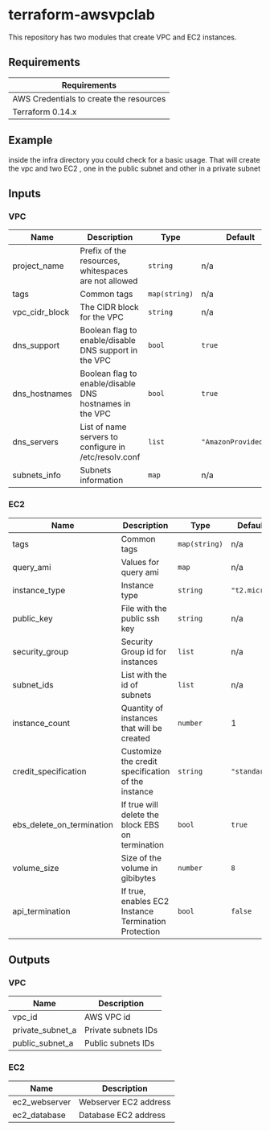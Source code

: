 # terraform-awsvpclab
This repository has two modules that create VPC and EC2 instances. 

## Requirements
| Requirements   |
|----------------|
| AWS Credentials to create the resources |
| Terraform 0.14.x |
 
## Example
inside the infra directory you could check for a basic usage. That will create the vpc and two EC2 , one in the public subnet and other in a private subnet
 
## Inputs
 
### VPC
| Name | Description | Type | Default | Required |
|------|-------------|------|---------|:-----:|
| project_name | Prefix of the resources, whitespaces are not allowed | `string` | n/a | yes |
| tags | Common tags | `map(string)` | n/a | yes |
| vpc_cidr_block | The CIDR block for the VPC | `string` | n/a | no |
| dns_support | Boolean flag to enable/disable DNS support in the VPC | `bool` | `true` | no |
| dns_hostnames | Boolean flag to enable/disable DNS hostnames in the VPC | `bool` | `true` | no |
| dns_servers | List of name servers to configure in /etc/resolv.conf | `list` | `"AmazonProvidedDNS"` | no |
| subnets_info | Subnets information | `map` | n/a | yes |
 
### EC2
| Name | Description | Type | Default | Required |
|------|-------------|------|---------|:-----:|
| tags | Common tags | `map(string)` | n/a | yes |
| query_ami | Values for query ami | `map` | n/a | yes |
| instance_type | Instance type | `string` | `"t2.micro"` | no |
| public_key | File with the public ssh key | `string` | n/a | yes |
| security_group | Security Group id for instances | `list` | n/a | yes |
| subnet_ids | List with the id of subnets | `list` | n/a | yes |
| instance_count | Quantity of instances that will be created | `number` | 1 | no |
| credit_specification | Customize the credit specification of the instance | `string` | `"standard"` | no |
| ebs_delete_on_termination | If true will delete the block EBS on termination | `bool` | `true` | no |
| volume_size | Size of the volume in gibibytes | `number` | `8` | no |
| api_termination | If true, enables EC2 Instance Termination Protection | `bool` | `false` | no |
 
## Outputs
### VPC 
| Name | Description |
|------|-------------|
| vpc_id | AWS VPC id |
| private_subnet_a | Private subnets IDs |
| public_subnet_a | Public subnets IDs |

### EC2
| Name | Description |
|------|-------------|
| ec2_webserver | Webserver EC2 address |
| ec2_database | Database EC2 address |